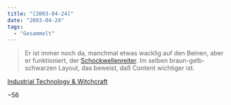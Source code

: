 ```yaml
---
title: "[2003-04-24]"
date: "2003-04-24"
tags:
  - "Gesammelt"
---
```


> Er ist immer noch da, manchmal etwas wacklig auf den Beinen, aber er funktioniert, der [Schockwellenreiter](http://www.schockwellenreiter.de/ "Der Schockwellenreiter"). Im selben braun-gelb-schwarzen Layout, das beweist, daß Content wichtiger ist.

[Industrial Technology & Witchcraft](http://www.industrial-technology-and-witchcraft.de/index.php?id=P1849 "Industrial Technology & Witchcraft - das Weblog von TextLab")

−56
